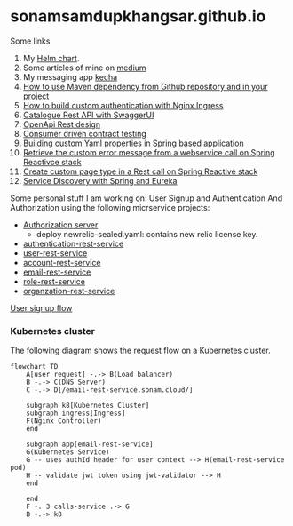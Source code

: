 # sonamsamdupkhangsar.github.io
Some links

1. My [Helm chart](https://github.com/sonamsamdupkhangsar/sonam-helm-chart).
2. Some articles of mine on [medium](https://medium.com/@sonamhava) 
3. My messaging app [kecha](https://kecha.sonam.cloud)
4. [How to use Maven dependency from Github repository and in your project](/pulling-down-github-maven-library/README.md)
5. [How to build custom authentication with Nginx Ingress](/custom-nginx-authentication-with-auth-url-annotation/README.md)
6. [Catalogue Rest API with SwaggerUI](./rest-api-catalog-swaggerui/README.md)
7. [OpenApi Rest design](./restapi-spec-with-openapi/README.md)
8. [Consumer driven contract testing](./rest-api-contract-driven-testing/README.md)
9. [Building custom Yaml properties in Spring based application](/java-spring-stuff/building-custom-yaml-properties/README.md)
10. [Retrieve the custom error message from a webservice call on Spring Reactivce stack](/java-spring-stuff/get-error-message-in-webclient-error/README.md)
11. [Create custom page type in a Rest call on Spring Reactive stack](/java-spring-stuff/map-page-response-from-webclient/README.md) 
12. [Service Discovery with Spring and Eureka](/service-discovery/README.md)

Some personal stuff I am working on:
User Signup and Authentication And Authorization using the following micrservice projects:
* [Authorization server](https://github.com/sonamsamdupkhangsar/authorization) 
   - deploy newrelic-sealed.yaml: contains new relic license key.
* [authentication-rest-service](https://github.com/sonamsamdupkhangsar/authentication-rest-service)
* [user-rest-service](https://github.com/sonamsamdupkhangsar/user-rest-service)
* [account-rest-service](https://github.com/sonamsamdupkhangsar/account-rest-service)
* [email-rest-service](https://github.com/sonamsamdupkhangsar/email-rest-service)
* [role-rest-service](https://github.com/sonamsamdupkhangsar/role-rest-service)
* [organzation-rest-service]((https://github.com/sonamsamdupkhangsar/organization-rest-service))


[User signup flow](/microservices/user-signup-activation-flow/README.md) 


### Kubernetes cluster
The following diagram shows the request flow on a Kubernetes cluster.

```mermaid
flowchart TD
    A[user request] -.-> B(Load balancer)
    B -.-> C(DNS Server)
    C -.-> D[/email-rest-service.sonam.cloud/]

    subgraph k8[Kubernetes Cluster]
    subgraph ingress[Ingress]
    F(Nginx Controller)
    end

    subgraph app[email-rest-service]
    G(Kubernetes Service)
    G -- uses authId header for user context --> H(email-rest-service pod)
    H -- validate jwt token using jwt-validator --> H
    end    
    
    end
    F -. 3 calls-service .-> G
    B -.-> k8
    
```